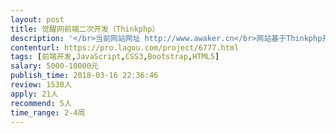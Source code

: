 ```yaml
---                
layout: post       
title: 觉醒网前端二次开发（Thinkphp）           
description: '</br>当前网站网址 http://www.awaker.cn</br>网站基于Thinkphp开发。</br>任务：</br>1.对当前网站PC前端样式重新设计，规范全站样式;</br>2.目前手机端页面非常不友好，新样式需自适应移动端页面;</br>'     
contenturl: https://pro.lagou.com/project/6777.html      
tags: [前端开发,JavaScript,CSS3,Bootstrap,HTML5]            
salary: 5000-10000元          
publish_time: 2018-03-16 22:36:46         
review: 1530人                   
apply: 21人                   
recommend: 5人                   
time_range: 2-4周              
---                 
```

